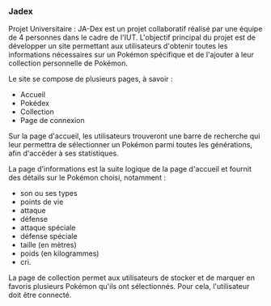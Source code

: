 ### Jadex 

Projet Universitaire : JA-Dex est un projet collaboratif réalisé par une équipe de 4 personnes dans le cadre de l'IUT. L'objectif principal du projet est de développer un site permettant aux utilisateurs d'obtenir toutes les informations nécessaires sur un Pokémon spécifique et de l'ajouter à leur collection personnelle de Pokémon. 

Le site se compose de plusieurs pages, à savoir :
  - Accueil
  - Pokédex
  - Collection
  - Page de connexion

Sur la page d'accueil, les utilisateurs trouveront une barre de recherche qui leur permettra de sélectionner un Pokémon parmi toutes les générations, afin d'accéder à ses statistiques. 

La page d'informations est la suite logique de la page d'accueil et fournit des détails sur le Pokémon choisi, notamment :
  - son ou ses types
  - points de vie
  - attaque
  - défense
  - attaque spéciale
  - défense spéciale
  - taille (en mètres)
  - poids (en kilogrammes)
  - cri.

La page de collection permet aux utilisateurs de stocker et de marquer en favoris plusieurs Pokémon qu'ils ont sélectionnés. Pour cela, l'utilisateur doit être connecté.
